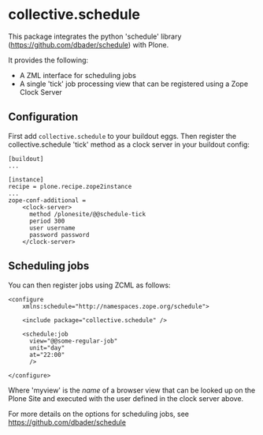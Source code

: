 collective.schedule
===================

This package integrates the python 'schedule' library (https://github.com/dbader/schedule) with Plone.

It provides the following:

 * A ZML interface for scheduling jobs
 * A single 'tick' job processing view that can be registered using a Zope Clock Server

Configuration
-------------

First add `collective.schedule` to your buildout eggs.
Then register the collective.schedule 'tick' method as a clock server in your buildout config:

    [buildout]
    ...

    [instance]
    recipe = plone.recipe.zope2instance
    ...
    zope-conf-additional =
        <clock-server>
          method /plonesite/@@schedule-tick
          period 300
          user username
          password password
        </clock-server>

Scheduling jobs
---------------

You can then register jobs using ZCML as follows:

    <configure
        xmlns:schedule="http://namespaces.zope.org/schedule">

        <include package="collective.schedule" />

        <schedule:job
          view="@@some-regular-job"
          unit="day"
          at="22:00"
          />

    </configure>

Where 'myview' is the *name* of a browser view that can be looked up on the Plone Site and executed with the user defined in the clock server above.

For more details on the options for scheduling jobs, see https://github.com/dbader/schedule
